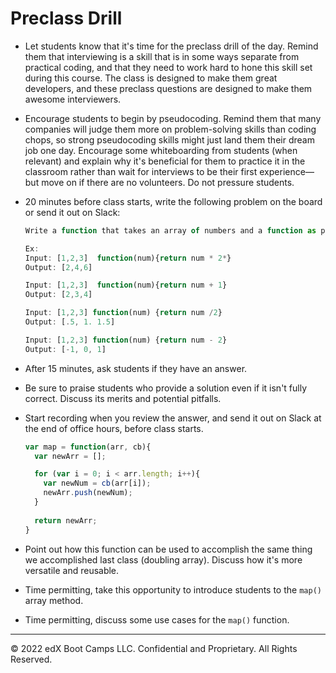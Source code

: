 # Preclass Drill

* Let students know that it's time for the preclass drill of the day. Remind them that interviewing is a skill that is in some ways separate from practical coding, and that they need to work hard to hone this skill set during this course. The class is designed to make them great developers, and these preclass questions are designed to make them awesome interviewers.

* Encourage students to begin by pseudocoding. Remind them that many companies will judge them more on problem-solving skills than coding chops, so strong pseudocoding skills might just land them their dream job one day. Encourage some whiteboarding from students (when relevant) and explain why it's beneficial for them to practice it in the classroom rather than wait for interviews to be their first experience—but move on if there are no volunteers. Do not pressure students.

* 20 minutes before class starts, write the following problem on the board or send it out on Slack:

  ```js
  Write a function that takes an array of numbers and a function as parameters. The function parameter should do something to a numbers (increment, double, decrement, etc) and return the result. Your function should return the array that results from applying the function parameter to each element in the number array. 

  Ex:
  Input: [1,2,3]  function(num){return num * 2*}
  Output: [2,4,6]

  Input: [1,2,3]  function(num){return num + 1}
  Output: [2,3,4]

  Input: [1,2,3] function(num) {return num /2}
  Output: [.5, 1. 1.5]

  Input: [1,2,3] function(num) {return num - 2}
  Output: [-1, 0, 1]
  ```

* After 15 minutes, ask students if they have an answer.

* Be sure to praise students who provide a solution even if it isn't fully correct. Discuss its merits and potential pitfalls.

* Start recording when you review the answer, and send it out on Slack at the end of office hours, before class starts.

  ```js
  var map = function(arr, cb){
    var newArr = [];

    for (var i = 0; i < arr.length; i++){
      var newNum = cb(arr[i]);
      newArr.push(newNum);
    }
    
    return newArr;
  }
  ```

* Point out how this function can be used to accomplish the same thing we accomplished last class (doubling array). Discuss how it's more versatile and reusable.

* Time permitting, take this opportunity to introduce students to the `map()` array method.

* Time permitting, discuss some use cases for the `map()` function.

---
© 2022 edX Boot Camps LLC. Confidential and Proprietary. All Rights Reserved.
